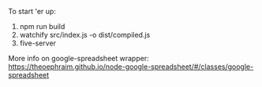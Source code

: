 To start 'er up:
1. npm run build
2. watchify src/index.js -o dist/compiled.js
3. five-server

More info on google-spreadsheet wrapper: https://theoephraim.github.io/node-google-spreadsheet/#/classes/google-spreadsheet